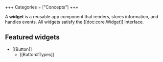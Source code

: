 +++
Categories = ["Concepts"]
+++

A **widget** is a reusable app component that renders, stores information, and handles events. All widgets satisfy the [[doc:core.Widget]] interface.

## Featured widgets

* [[Button]]
    * [[Button#Types]]
